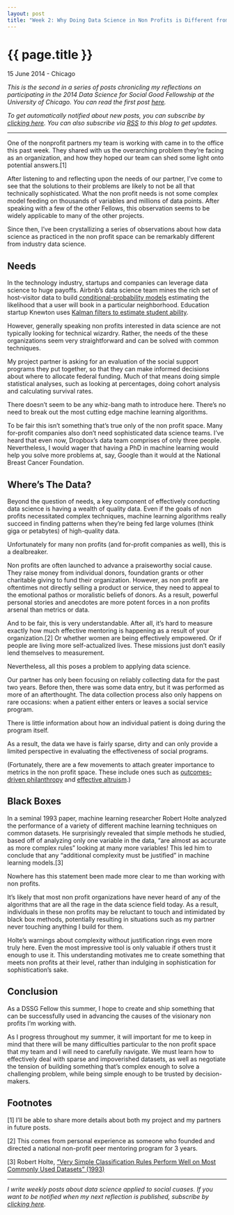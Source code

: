 ```yaml
---
layout: post
title: "Week 2: Why Doing Data Science in Non Profits is Different from Industry"
---
```


{{ page.title }}
================

<p class="meta">15 June 2014 - Chicago</p>

*This is the second in a series of posts chronicling my reflections on participating in the 2014 Data Science for Social Good Fellowship at the University of Chicago. You can read the first post [here](carlshan.com/2014/06/08/dssg-week1.html).*  

*To get automatically notified about new posts, you can subscribe by [clicking here](https://carlshan.wufoo.com/forms/join-other-readers/). You can also subscribe via [RSS](http://feeds.feedburner.com/carlshan) to this blog to get updates.*

------

One of the nonprofit partners my team is working with came in to the office this past week. They shared with us the overarching problem they’re facing as an organization, and how they hoped our team can shed some light onto potential answers.[1]

After listening to and reflecting upon the needs of our partner, I’ve come to see that the solutions to their problems are likely to not be all that technically sophisticated. What the non profit needs is not some complex model feeding on thousands of variables and millions of data points. After speaking with a few of the other Fellows, this observation seems to be widely applicable to many of the other projects.

Since then, I’ve been crystallizing a series of observations about how data science as practiced in the non profit space can be remarkably different from industry data science.

## Needs

In the technology industry, startups and companies can leverage data science to huge payoffs. Airbnb’s data science team mines the rich set of host-visitor data to build [conditional-probability models](http://nerds.airbnb.com/location-relevance/) estimating the likelihood that a user will book in a particular neighborhood. Education startup Knewton uses [Kalman filters to estimate student ability](http://www.knewton.com/tech/blog/2013/11/kalman-filter/).

However, generally speaking non profits interested in data science are not typically looking for technical wizardry. Rather, the needs of the these organizations seem very straightforward and can be solved with common techniques.

My project partner is asking for an evaluation of the social support programs they put together, so that they can make informed decisions about where to allocate federal funding. Much of that means doing simple statistical analyses, such as looking at percentages, doing cohort analysis and calculating survival rates.

There doesn’t seem to be any whiz-bang math to introduce here. There’s no need to break out the most cutting edge machine learning algorithms.

To be fair this isn’t something that’s true only of the non profit space. Many for-profit companies also don’t need sophisticated data science teams. I’ve heard that even now, Dropbox’s data team comprises of only three people. Nevertheless, I would wager that having a PhD in machine learning would help you solve more problems at, say, Google than it would at the National Breast Cancer Foundation.

## Where’s The Data?

Beyond the question of needs, a key component of effectively conducting data science is having a wealth of quality data. Even if the goals of non profits necessitated complex techniques, machine learning algorithms really succeed in finding patterns when they’re being fed large volumes (think giga or petabytes) of high-quality data.

Unfortunately for many non profits (and for-profit companies as well), this is a dealbreaker.

Non profits are often launched to advance a praiseworthy social cause. They raise money from individual donors, foundation grants or other charitable giving to fund their organization. However, as non profit are oftentimes not directly selling a product or service, they need to appeal to the emotional pathos or moralistic beliefs of donors. As a result, powerful personal stories and anecdotes are more potent forces in a non profits arsenal than metrics or data.

And to be fair, this is very understandable. After all, it’s hard to measure exactly how much effective mentoring is happening as a result of your organization.[2] Or whether women are being effectively empowered. Or if people are living more self-actualized lives. These missions just don’t easily lend themselves to measurement.

Nevertheless, all this poses a problem to applying data science.

Our partner has only been focusing on reliably collecting data for the past two years. Before then, there was some data entry, but it was performed as more of an afterthought. The data collection process also only happens on rare occasions: when a patient either enters or leaves a social service program.

There is little information about how an individual patient is doing during the program itself.

As a result, the data we have is fairly sparse, dirty and can only provide a limited perspective in evaluating the effectiveness of social programs.

(Fortunately, there are a few movements to attach greater importance to metrics in the non profit space. These include ones such as [outcomes-driven philanthropy](http://www.gatesfoundation.org/Who-We-Are/Resources-and-Media/Annual-Letters-List/Annual-Letter-2013) and [effective altruism](https://www.ted.com/talks/peter_singer_the_why_and_how_of_effective_altruism).)

## Black Boxes

In a seminal 1993 paper, machine learning researcher Robert Holte analyzed the performance of a variety of different machine learning techniques on common datasets. He surprisingly revealed that simple methods he studied, based off of analyzing only one variable in the data, “are almost as accurate as more complex rules” looking at many more variables! This led him to conclude that any “additional complexity must be justified” in machine learning models.[3]

Nowhere has this statement been made more clear to me than working with non profits.

It’s likely that most non profit organizations have never heard of any of the algorithms that are all the rage in the data science field today. As a result, individuals in these non profits may be reluctant to touch and intimidated by black box methods, potentially resulting in situations such as my partner never touching anything I build for them.

Holte’s warnings about complexity without justification rings even more truly here. Even the most impressive tool is only valuable if others trust it enough to use it. This understanding motivates me to create something that meets non profits at their level, rather than indulging in sophistication for sophistication’s sake.

## Conclusion

As a DSSG Fellow this summer, I hope to create and ship something that can be successfully used in advancing the causes of the visionary non profits I’m working with.

As I progress throughout my summer, it will important for me to keep in mind that there will be many difficulties particular to the non profit space that my team and I will need to carefully navigate. We must learn how to effectively deal with sparse and impoverished datasets, as well as negotiate the tension of building something that’s complex enough to solve a challenging problem, while being simple enough to be trusted by decision-makers.

## Footnotes

[1] I’ll be able to share more details about both my project and my partners in future posts.

[2] This comes from personal experience as someone who founded and directed a national non-profit peer mentoring program for 3 years.

[3] Robert Holte, [“Very Simple Classification Rules Perform Well
on Most Commonly Used Datasets” (1993)](http://webdocs.cs.ualberta.ca/~holte/Publications/simple_rules.pdf)

----

*I write weekly posts about data science applied to social cuases. If you want to be notified when my next reflection is published, subscribe by [clicking here](https://carlshan.wufoo.com/forms/join-other-readers/).*
